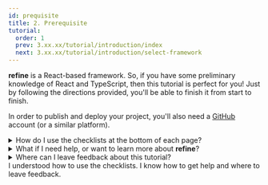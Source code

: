 ```yaml
---
id: prequisite
title: 2. Prerequisite
tutorial:
  order: 1
  prev: 3.xx.xx/tutorial/introduction/index
  next: 3.xx.xx/tutorial/introduction/select-framework
---
```


**refine** is a React-based framework. So, if you have some preliminary knowledge of React and TypeScript, then this tutorial is perfect for you! Just by following the directions provided, you'll be able to finish it from start to finish.

In order to publish and deploy your project, you'll also need a [GitHub](https://github.com/) account (or a similar platform).

<details>
<summary>How do I use the checklists at the bottom of each page?</summary>

A clickable task checklist awaits you at the end of each page to measure your understanding of the content. Check these items off to see your progress in the Tutorial Tracker.

(This data is only saved to your browser’s local storage, and is not available elsewhere. No data is sent to, nor stored by **refine**.)

</details>

<details>
<summary>What if I need help, or want to learn more about <strong>refine</strong>?</summary>

- [Join the Discord Community](https://discord.gg/refine) – it is the easiest way to get help, all questions are usually answered in about 30 minutes.
- [GitHub Discussions](https://github.com/refinedev/refine/discussions) – ask anything about the project or give feedback, we'd love to hear your thoughts!

</details>

<!-- <details>
<summary>What is the mini-quiz at the bottom of each page?</summary>

The mini-quiz at the bottom of each page is a quick way to test your understanding of the content. It is not required to complete the tutorial, but it is recommended to take it to make sure you understand the content.

</details> -->

<details>
<summary>Where can I leave feedback about this tutorial?</summary>

You can leave feedback about this tutorial by clicking the "Give us feedback" button at the bottom of the tutorial tracker.

You can also reach us on [Discord](https://discord.gg/refine).

</details>

<Checklist>

<ChecklistItem id="prequisite-looks-great">
I understood how to use the checklists.
</ChecklistItem>
<ChecklistItem id="prequisite-looks-great-2">
I know how to get help and where to leave feedback.
</ChecklistItem>

</Checklist>
